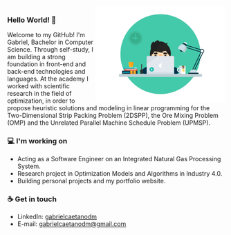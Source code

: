 <img src="./banner.gif" align="right" width="300">

### Hello World! 👋
Welcome to my GitHub! I'm Gabriel, Bachelor in Computer Science. Through self-study, I am building a strong foundation in front-end and back-end technologies and languages. At the academy I worked with scientific research in the field of optimization, in order to propose heuristic solutions and modeling in linear programming for the Two-Dimensional Strip Packing Problem (2DSPP), the Ore Mixing Problem (OMP) and the Unrelated Parallel Machine Schedule Problem (UPMSP).

### 💻 I'm working on
- Acting as a Software Engineer on an Integrated Natural Gas Processing System.
- Research project in Optimization Models and Algorithms in Industry 4.0.
- Building personal projects and my portfolio website.

### ☕ Get in touch
- LinkedIn: <a href="https://www.linkedin.com/in/gabrielcaetanodm/" target="_blank">gabrielcaetanodm</a>
- E-mail: <a href="mailto:gabrielcaetanodm@gmail.com">gabrielcaetanodm@gmail.com</a>
